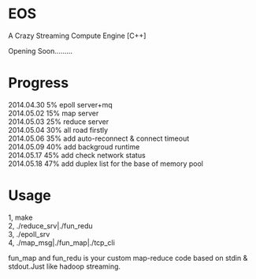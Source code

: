 EOS
===

A Crazy Streaming Compute Engine [C++]

Opening Soon.........

Progress  
===  
2014.04.30 5%  epoll server+mq  
2014.05.02 15% map server  
2014.05.03 25% reduce server    
2014.05.04 30% all road firstly  
2014.05.06 35% add auto-reconnect & connect timeout  
2014.05.09 40% add backgroud runtime  
2014.05.17 45% add check network status  
2014.05.18 47% add duplex list for the base of memory pool  


Usage    
===    
1, make     
2, ./reduce_srv|./fun_redu   
3, ./epoll_srv    
4, ./map_msg|./fun_map|./tcp_cli  

fun_map and fun_redu is your custom map-reduce code based on stdin & stdout.Just like hadoop streaming.  

